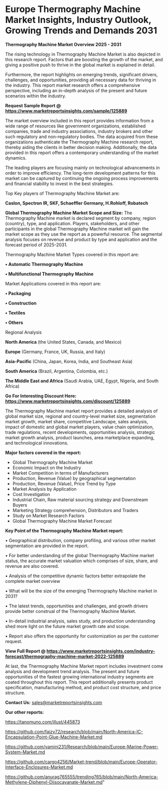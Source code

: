 # Europe Thermography Machine Market Insights, Industry Outlook, Growing Trends and Demands 2031

<Strong> Thermography Machine Market Overview 2025 - 2031</strong>

The rising technology in Thermography Machine Market is also depicted in this research report. Factors that are boosting the growth of the market, and giving a positive push to thrive in the global market is explained in detail.

Furthermore, the report highlights on emerging trends, significant drivers, challenges, and opportunities, providing all necessary data for thriving in the industry. This report market research offers a comprehensive perspective, including an in-depth analysis of the present and future scenarios within the industry.

<strong>Request Sample Report @ <a href=https://www.marketreportsinsights.com/sample/125889>https://www.marketreportsinsights.com/sample/125889</a></strong>

The market overview included in this report provides information from a wide range of resources like government organizations, established companies, trade and industry associations, industry brokers and other such regulatory and non-regulatory bodies. The data acquired from these organizations authenticate the Thermography Machine research report, thereby aiding the clients in better decision making. Additionally, the data provided in this report offers a contemporary understanding of the market dynamics.

The leading players are focusing mainly on technological advancements in order to improve efficiency. The long-term development patterns for this market can be captured by continuing the ongoing process improvements and financial stability to invest in the best strategies.

Top Key players of Thermography Machine Market are:

<strong>Caslon, Spectron IR, SKF, Schaeffler Germany, H.Rohloff, Robatech</strong>

<strong><b>Global Thermography Machine Market Scope and Size:</b></strong>
The Thermography Machine market is declared segment by company, region (country), type, and application. Players, stakeholders, and other participants in the global Thermography Machine market will gain the market scope as they use the report as a powerful resource. The segmental analysis focuses on revenue and product by type and application and the forecast period of 2025-2031.

Thermography Machine Market Types covered in this report are:

<strong>• Automatic Thermography Machine

• Multifunctional Thermography Machine</strong>

Market Applications covered in this report are:

<strong>• Packaging

• Construction

• Textiles

• Others</strong> 

Regional Analysis

<strong>North America</strong> (the United States, Canada, and Mexico)

<strong>Europe</strong> (Germany, France, UK, Russia, and Italy)

<strong>Asia-Pacific</strong> (China, Japan, Korea, India, and Southeast Asia)

<strong>South America</strong> (Brazil, Argentina, Colombia, etc.)

<strong>The Middle East and Africa</strong> (Saudi Arabia, UAE, Egypt, Nigeria, and South Africa)

<strong>Go For Interesting Discount Here: <a href=https://www.marketreportsinsights.com/discount/125889>https://www.marketreportsinsights.com/discount/125889</a></strong>

The Thermography Machine market report provides a detailed analysis of global market size, regional and country-level market size, segmentation market growth, market share, competitive Landscape, sales analysis, impact of domestic and global market players, value chain optimization, trade regulations, recent developments, opportunities analysis, strategic market growth analysis, product launches, area marketplace expanding, and technological innovations.

<strong><b>Major factors covered in the report:</b></strong>
<ul>
  <li>Global Thermography Machine Market </li>
  <li>Economic Impact on the Industry</li>
  <li>Market Competition in terms of Manufacturers</li>
  <li>Production, Revenue (Value) by geographical segmentation</li>
  <li>Production, Revenue (Value), Price Trend by Type</li>
  <li>Market Analysis by Application</li>
  <li>Cost Investigation</li>
  <li>Industrial Chain, Raw material sourcing strategy and Downstream Buyers</li>
  <li>Marketing Strategy comprehension, Distributors and Traders</li>
  <li>Study on Market Research Factors</li>
  <li>Global Thermography Machine Market Forecast</li>
</ul>

<strong><b>Key Point of the Thermography Machine Market report:</b></strong>

• Geographical distribution, company profiling, and various other market segmentation are provided in the report.

• For better understanding of the global Thermography Machine market status, the accurate market valuation which comprises of size, share, and revenue are also covered.

• Analysis of the competitive dynamic factors better extrapolate the complete market overview

• What will be the size of the emerging Thermography Machine market in 2031?

• The latest trends, opportunities and challenges, and growth drivers provide better construal of the Thermography Machine Market.

• In-detail industrial analysis, sales study, and production understanding shed more light on the future market growth rate and scope.

• Report also offers the opportunity for customization as per the customer request.

<strong><b>View Full Report @ <a href=https://www.marketreportsinsights.com/industry-forecast/thermography-machine-market-2022-125889>https://www.marketreportsinsights.com/industry-forecast/thermography-machine-market-2022-125889</a></b></strong>


At last, the Thermography Machine Market report includes investment come analysis and development trend analysis. The present and future opportunities of the fastest growing international industry segments are coated throughout this report. This report additionally presents product specification, manufacturing method, and product cost structure, and price structure.

<strong>Contact Us:</strong>
sales@marketreportsinsights.com

<strong>Our other reports:</strong>

<a href=https://tanomuno.com/illust/445873>https://tanomuno.com/illust/445873</a>

<a href=https://github.com/faizy72/research/blob/main/North-America-IC-Encapsulation-Point-Glue-Machine-Market.md>https://github.com/faizy72/research/blob/main/North-America-IC-Encapsulation-Point-Glue-Machine-Market.md</a>

<a href=https://github.com/yamini231/Research/blob/main/Europe-Marine-Power-System-Market.md>https://github.com/yamini231/Research/blob/main/Europe-Marine-Power-System-Market.md</a>

<a href=https://github.com/cargo4256/Market-trend/blob/main/Europe-Operator-Interface-Enclosures-Market.md>https://github.com/cargo4256/Market-trend/blob/main/Europe-Operator-Interface-Enclosures-Market.md</a>

<a href=https://github.com/anurag765555/trending765/blob/main/North-America-Methylene-Diphenyl-Diisocayanate-Market.md>https://github.com/anurag765555/trending765/blob/main/North-America-Methylene-Diphenyl-Diisocayanate-Market.md</a>"
